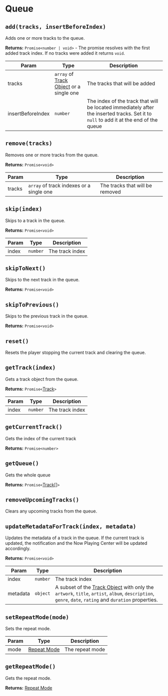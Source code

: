 # Queue

## `add(tracks, insertBeforeIndex)`

Adds one or more tracks to the queue.

**Returns:** `Promise<number | void>` - The promise resolves with the first
added track index. If no tracks were added it returns `void`.

| Param             | Type                                                           | Description                                                                                                                           |
| ----------------- | -------------------------------------------------------------- | ------------------------------------------------------------------------------------------------------------------------------------- |
| tracks            | `array` of [Track Object](../objects/track.md) or a single one | The tracks that will be added                                                                                                         |
| insertBeforeIndex | `number`                                                       | The index of the track that will be located immediately after the inserted tracks. Set it to `null` to add it at the end of the queue |

## `remove(tracks)`

Removes one or more tracks from the queue.

**Returns:** `Promise<void>`

| Param  | Type                                     | Description                     |
| ------ | ---------------------------------------- | ------------------------------- |
| tracks | `array` of track indexes or a single one | The tracks that will be removed |

## `skip(index)`

Skips to a track in the queue.

**Returns:** `Promise<void>`

| Param | Type     | Description     |
| ----- | -------- | --------------- |
| index | `number` | The track index |

## `skipToNext()`

Skips to the next track in the queue.

**Returns:** `Promise<void>`

## `skipToPrevious()`

Skips to the previous track in the queue.

**Returns:** `Promise<void>`

## `reset()`

Resets the player stopping the current track and clearing the queue.

## `getTrack(index)`

Gets a track object from the queue.

**Returns:** `Promise<`[Track](../objects/track.md)`>`

| Param | Type     | Description     |
| ----- | -------- | --------------- |
| index | `number` | The track index |

## `getCurrentTrack()`

Gets the index of the current track

**Returns:** `Promise<number>`

## `getQueue()`

Gets the whole queue

**Returns:** `Promise<`[Track[]](../objects/track.md)`>`

## `removeUpcomingTracks()`

Clears any upcoming tracks from the queue.

## `updateMetadataForTrack(index, metadata)`

Updates the metadata of a track in the queue.
If the current track is updated, the notification and the Now Playing Center will be updated accordingly.

**Returns:** `Promise<void>`

| Param    | Type     | Description                                                                                                                                                                  |
| -------- | -------- | ---------------------------------------------------------------------------------------------------------------------------------------------------------------------------- |
| index    | `number` | The track index                                                                                                                                                              |
| metadata | `object` | A subset of the [Track Object](../objects/track.md) with only the `artwork`, `title`, `artist`, `album`, `description`, `genre`, `date`, `rating` and `duration` properties. |

## `setRepeatMode(mode)`

Sets the repeat mode.

| Param | Type                                       | Description     |
| ----- | ------------------------------------------ | --------------- |
| mode  | [Repeat Mode](../constants/repeat-mode.md) | The repeat mode |

## `getRepeatMode()`

Gets the repeat mode.

**Returns:** [Repeat Mode](../constants/repeat-mode.md)
